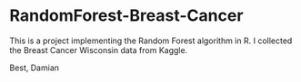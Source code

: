 # RandomForest-Breast-Cancer

This is a project implementing the Random Forest algorithm in R. I collected the Breast Cancer Wisconsin data from Kaggle.

Best, 
Damian
